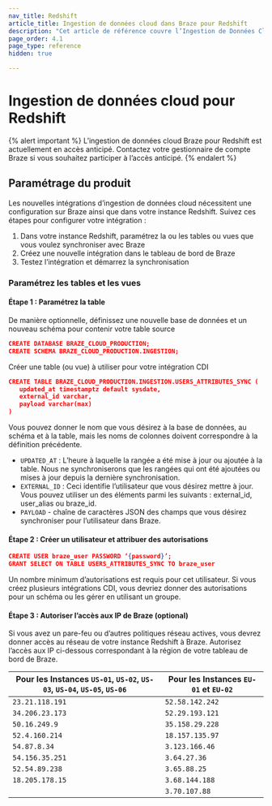 ```yaml
---
nav_title: Redshift
article_title: Ingestion de données cloud dans Braze pour Redshift
description: "Cet article de référence couvre l’Ingestion de Données Cloud dans Braze et comment synchroniser les données utilisateur pertinentes avec votre intégration Redshift."
page_order: 4.1
page_type: reference
hidden: true

---
```


# Ingestion de données cloud pour Redshift

{% alert important %}
L’ingestion de données cloud Braze pour Redshift est actuellement en accès anticipé. Contactez votre gestionnaire de compte Braze si vous souhaitez participer à l’accès anticipé.
{% endalert %}

## Paramétrage du produit

Les nouvelles intégrations d’ingestion de données cloud nécessitent une configuration sur Braze ainsi que dans votre instance Redshift. Suivez ces étapes pour configurer votre intégration :
1. Dans votre instance Redshift, paramétrez la ou les tables ou vues que vous voulez synchroniser avec Braze
2. Créez une nouvelle intégration dans le tableau de bord de Braze
3. Testez l’intégration et démarrez la synchronisation

### Paramétrez les tables et les vues

#### Étape 1 : Paramétrez la table 

De manière optionnelle, définissez une nouvelle base de données et un nouveau schéma pour contenir votre table source
```json
CREATE DATABASE BRAZE_CLOUD_PRODUCTION;
CREATE SCHEMA BRAZE_CLOUD_PRODUCTION.INGESTION;
```
Créer une table (ou vue) à utiliser pour votre intégration CDI
```json
CREATE TABLE BRAZE_CLOUD_PRODUCTION.INGESTION.USERS_ATTRIBUTES_SYNC (
   updated_at timestamptz default sysdate,
   external_id varchar,
   payload varchar(max)
)
```

Vous pouvez donner le nom que vous désirez à la base de données, au schéma et à la table, mais les noms de colonnes doivent correspondre à la définition précédente.

- `UPDATED_AT` : L’heure à laquelle la rangée a été mise à jour ou ajoutée à la table. Nous ne synchroniserons que les rangées qui ont été ajoutées ou mises à jour depuis la dernière synchronisation.
- `EXTERNAL_ID` : Ceci identifie l’utilisateur que vous désirez mettre à jour. Vous pouvez utiliser un des éléments parmi les suivants : external_id, user_alias ou braze_id.
- `PAYLOAD` - chaîne de caractères JSON des champs que vous désirez synchroniser pour l’utilisateur dans Braze.
 
#### Étape 2 : Créer un utilisateur et attribuer des autorisations 

```json
CREATE USER braze_user PASSWORD ‘{password}’;
GRANT SELECT ON TABLE USERS_ATTRIBUTES_SYNC TO braze_user
```

Un nombre minimum d’autorisations est requis pour cet utilisateur. Si vous créez plusieurs intégrations CDI, vous devriez donner des autorisations pour un schéma ou les gérer en utilisant un groupe. 

#### Étape 3 : Autoriser l’accès aux IP de Braze (optional) 

Si vous avez un pare-feu ou d’autres politiques réseau actives, vous devrez donner accès au réseau de votre instance Redshift à Braze. Autorisez l’accès aux IP ci-dessous correspondant à la région de votre tableau de bord de Braze. 

| Pour les Instances `US-01`, `US-02`, `US-03`, `US-04`, `US-05`, `US-06` | Pour les Instances `EU-01` et `EU-02` |
|---|---|
| `23.21.118.191`| `52.58.142.242`
| `34.206.23.173`| `52.29.193.121`
| `50.16.249.9`| `35.158.29.228`
| `52.4.160.214`| `18.157.135.97`
| `54.87.8.34`| `3.123.166.46`
| `54.156.35.251`| `3.64.27.36`
| `52.54.89.238`| `3.65.88.25`
| `18.205.178.15`| `3.68.144.188`
|   | `3.70.107.88`



